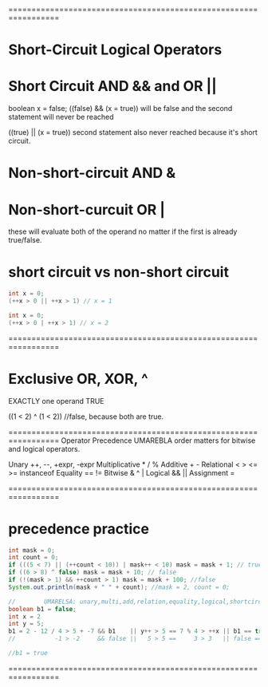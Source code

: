 =================================================================
# Short-Circuit Logical Operators
# Short Circuit AND && and OR ||

boolean x = false;
((false) && (x = true)) will be false and the second statement will never be reached

((true) || (x = true)) second statement also never reached because it's short circuit.
# Non-short-circuit AND &
# Non-short-curcuit OR |
these will evaluate both of the operand no matter if the first is already true/false.

# short circuit vs non-short circuit
```java
int x = 0;
(++x > 0 || ++x > 1) // x = 1

int x = 0;
(++x > 0 | ++x > 1) // x = 2
```

=================================================================
# Exclusive OR, XOR, ^
EXACTLY one operand TRUE

((1 < 2) ^ (1 < 2)) //false, because both are true.


=================================================================
Operator Precedence
UMAREBLA
order matters for bitwise and logical operators.

Unary ++, --, +expr, -expr
Multiplicative * / %
Additive + -
Relational < > <= >= instanceof
Equality == !=
Bitwise & ^ |
Logical && ||
Assignment =

=================================================================
# precedence practice
```java
int mask = 0;
int count = 0;
if (((5 < 7) || (++count < 10)) | mask++ < 10) mask = mask + 1; // true, ++count< 10 does not run
if ((6 > 8) ^ false) mask = mask + 10; // false
if (!(mask > 1) && ++count > 1) mask = mask + 100; //false
System.out.println(mask + " " + count); //mask = 2, count = 0;

//        UMARELSA: unary,multi,add,relation,equality,logical,shortcircuit,assignment.
boolean b1 = false;
int x = 2
int y = 5;
b1 = 2 - 12 / 4 > 5 + -7 && b1    || y++ > 5 == 7 % 4 > ++x || b1 == true;
//           -1 > -2     && false ||   5 > 5 ==     3 > 3   || false == true;

//b1 = true
```

=================================================================